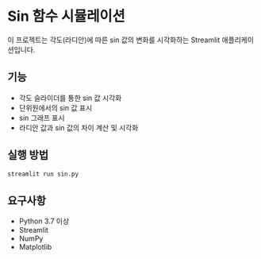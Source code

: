 # Sin 함수 시뮬레이션

이 프로젝트는 각도(라디안)에 따른 sin 값의 변화를 시각화하는 Streamlit 애플리케이션입니다.

## 기능

- 각도 슬라이더를 통한 sin 값 시각화
- 단위원에서의 sin 값 표시
- sin 그래프 표시
- 라디안 값과 sin 값의 차이 계산 및 시각화

## 실행 방법

```bash
streamlit run sin.py
```

## 요구사항

- Python 3.7 이상
- Streamlit
- NumPy
- Matplotlib 